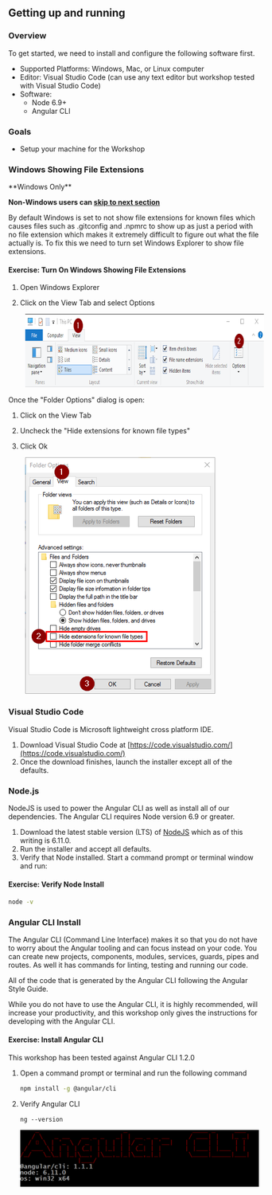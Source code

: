 ## Getting up and running

### Overview

To get started, we need to install and configure the following software first.

* Supported Platforms: Windows, Mac, or Linux computer
* Editor: Visual Studio Code (can use any text editor but workshop tested with Visual Studio Code)
* Software:
    * Node 6.9+
    * Angular CLI

### Goals

* Setup your machine for the Workshop

### Windows Showing File Extensions 

<div class="alert alert-danger" role="alert">
**Windows Only** 
</div>

**Non-Windows users can [skip to next section](#chapter2.4)**

By default Windows is set to not show file extensions for known files which causes files such as .gitconfig and .npmrc to show up as just a period with no file extension which makes it extremely difficult to figure out what the file actually is.  To fix this we need to turn set Windows Explorer to show file extensions.

<h4 class="exercise-start">
    <b>Exercise</b>: Turn On Windows Showing File Extensions
</h4>

1. Open Windows Explorer
1. Click on the View Tab and select Options

    <img src="images/chapter1/windows-explorer-ribbon.png" style="height:147px;width:759px;margin-left: 10px">

Once the "Folder Options" dialog is open: 

1. Click on the View Tab
1. Uncheck the "Hide extensions for known file types"
1. Click Ok

    <img src="images/chapter1/windows-explorer-view-options.png" style="height:475px;width:382px;margin-left: 10px">
  
<div class="exercise-end"></div>

### Visual Studio Code

Visual Studio Code is Microsoft lightweight cross platform IDE.  

1. Download Visual Studio Code at [https://code.visualstudio.com/](https://code.visualstudio.com/)
1. Once the download finishes, launch the installer except all of the defaults.

### Node.js

NodeJS is used to power the Angular CLI as well as install all of our dependencies.  The Angular CLI requires Node version 6.9 or greater.

1. Download the latest stable version (LTS) of [NodeJS](http://nodejs.org) which as of this writing is 6.11.0.    
1. Run the installer and accept all defaults.
1. Verify that Node installed.  Start a command prompt or terminal window and run: 

<h4 class="exercise-start">
    <b>Exercise</b>: Verify Node Install
</h4>

```bash
node -v
```

<div class="exercise-end"></div>

### Angular CLI Install

The Angular CLI (Command Line Interface) makes it so that you do not have to worry about the Angular tooling and can focus instead on your code. You can create new projects, components, modules, services, guards, pipes and routes.  As well it has commands for linting, testing and running our code.  

All of the code that is generated by the Angular CLI following the Angular Style Guide.  

While you do not have to use the Angular CLI, it is highly recommended, will increase your productivity, and this workshop only gives the instructions for developing with the Angular CLI.  

<h4 class="exercise-start">
    <b>Exercise</b>: Install Angular CLI
</h4>

<div class="alert alert-info" role="alert">This workshop has been tested against Angular CLI 1.2.0</div>

1. Open a command prompt or terminal and run the following command

    ```bash
    npm install -g @angular/cli
    ```

1. Verify Angular CLI

    ```
    ng --version
    ```

    ![ng version output](images/chapter1/ng-version.png)
    
<div class="exercise-end"></div>
